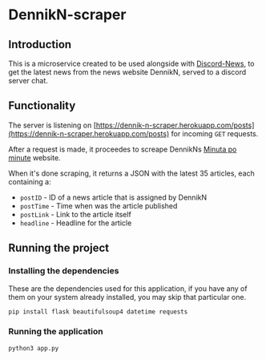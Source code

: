 # DennikN-scraper
## Introduction
This is a microservice created to be used alongside with [Discord-News](https://github.com/f1lrotto/news-from-dennik-n-discord-alert), to get the latest news from the news website DennikN, served to a discord server chat. 

## Functionality
The server is listening on [https://dennik-n-scraper.herokuapp.com/posts](https://dennik-n-scraper.herokuapp.com/posts) for incoming `GET` requests.

After a request is made, it proceedes to screape DennikNs [Minuta po minute](https://dennikn.sk/minuta) website. 

When it's done scraping, it returns a JSON with the latest 35 articles, each containing a:
- `postID` - ID of a news article that is assigned by DennikN
- `postTime` - Time when was the article published
- `postLink` - Link to the article itself
- `headline` - Headline for the article

## Running the project

### Installing the dependencies
These are the dependencies used for this application, if you have any of them on your system already installed, you may skip that particular one.

```
pip install flask beautifulsoup4 datetime requests
```

### Running the application
```
python3 app.py
```

